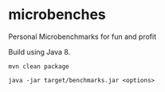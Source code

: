 # microbenches
Personal Microbenchmarks for fun and profit

Build using Java 8.

```
mvn clean package

java -jar target/benchmarks.jar <options>
```
